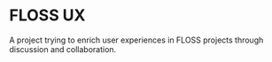 # FLOSS UX
A project trying to enrich user experiences in FLOSS projects through discussion and collaboration.
